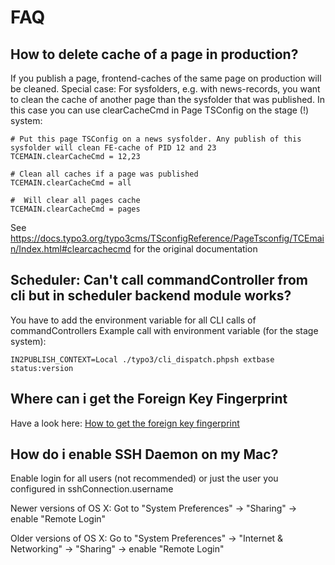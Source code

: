 FAQ
===

How to delete cache of a page in production?
--------------------------------------------

If you publish a page, frontend-caches of the same page on production will be cleaned.
Special case: For sysfolders, e.g. with news-records, you  want to clean the cache of another page than the sysfolder
that was published. In this case you can use clearCacheCmd in Page TSConfig on the stage (!) system:

    # Put this page TSConfig on a news sysfolder. Any publish of this sysfolder will clean FE-cache of PID 12 and 23
    TCEMAIN.clearCacheCmd = 12,23

    # Clean all caches if a page was published
    TCEMAIN.clearCacheCmd = all

    #  Will clear all pages cache
    TCEMAIN.clearCacheCmd = pages

See https://docs.typo3.org/typo3cms/TSconfigReference/PageTsconfig/TCEmain/Index.html#clearcachecmd for the original
documentation

Scheduler: Can't call commandController from cli but in scheduler backend module works?
---------------------------------------------------------------------------------------

You have to add the environment variable for all CLI calls of commandControllers
Example call with environment variable (for the stage system):

    IN2PUBLISH_CONTEXT=Local ./typo3/cli_dispatch.phpsh extbase status:version

Where can i get the Foreign Key Fingerprint
-------------------------------------------

Have a look here: [How to get the foreign key fingerprint](Installation/Configuration/LocalConfiguration.md#how-to-get-the-foreign-key-fingerprint) 

How do i enable SSH Daemon on my Mac?
-------------------------------------

Enable login for all users (not recommended) or just the user you configured in sshConnection.username

Newer versions of OS X:
Got to "System Preferences" -> "Sharing" -> enable "Remote Login"

Older versions of OS X:
Go to "System Preferences" -> "Internet & Networking" -> "Sharing" -> enable "Remote Login"
